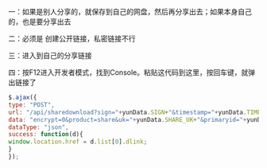 一：如果是别人分享的，就保存到自己的网盘，然后再分享出去；如果本身自己的，也是要分享出去

二：必须是  创建公开链接，私密链接不行

三：进入到自己的分享链接

四：按F12进入开发者模式，找到Console。粘贴这代码到这里，按回车键，就弹出链接了

```JavaScript
$.ajax({
type: "POST",
url: "/api/sharedownload?sign="+yunData.SIGN+"&timestamp="+yunData.TIMESTAMP,
data: "encrypt=0&product=share&uk="+yunData.SHARE_UK+"&primaryid="+yunData.SHARE_ID+"&fid_list=%5B"+yunData.FS_ID+"%5D",
dataType: "json",
success: function(d){ 
window.location.href = d.list[0].dlink;
}
});
```
